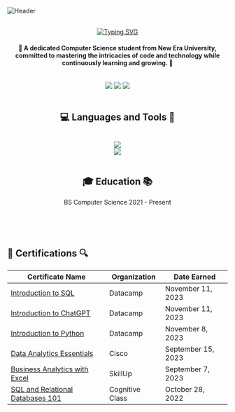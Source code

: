 ![Header](https://github.com/JenzelSerapio/JenzelSerapio/raw/main/215911.gif)
<div align="center">
  <br/>
<a href="https://git.io/typing-svg"><img src="https://readme-typing-svg.demolab.com?font=Righteous&size=30&duration=3000&pause=1000&color=4162AC&random=false&width=435&lines=Hi+there!+I+am+Jenzel+Serapio!" alt="Typing SVG" /></a>  <h4> 🌟 A dedicated Computer Science student from New Era University, committed to mastering the intricacies of code and technology while continuously learning and growing. 🌟</h4>
</div>

<br/>
<div align="center">
<a href="mailto:jenzelserapio08@gmail.com">
<img src="https://img.shields.io/badge/Gmail-D14836?style=for-the-badge&logo=gmail&logoColor=white" target="_blank"/></a>
  
  <a href="https://t.me/jnl_s">
    <img src="https://img.shields.io/badge/Telegram-2CA5E0?style=for-the-badge&logo=telegram&logoColor=white target="_blank"/></a>
     <a href="https://m.me/jenserapio">
    <img src="https://img.shields.io/badge/Messenger-00B2FF?style=for-the-badge&logo=messenger&logoColor=white"/>
</a>
</div>
  
<br/>
<h2 align="center">💻 Languages and Tools 🔨</h2>
<br/>
<div align="center">
<a href="https://skillicons.dev">
  <img src="https://skillicons.dev/icons?i=javascript,androidstudio,java,html"><br/>
  <img src="https://skillicons.dev/icons?i=css,python,php,github">
  </a>
</div>

<br/>
<h2 align="center"> 🎓 Education 📚 </h2>
<p align="center">BS Computer Science  
2021 - Present</p>


<br/>
<br/>
<br/>

## 📝 Certifications 🔍 

| Certificate Name | Organization | Date Earned |
|------------------|--------------|-------------|
| [Introduction to SQL](https://www.datacamp.com/completed/statement-of-accomplishment/course/e482e143f8a6c05b11c8b781c67c73a53a1bc9c2)    | Datacamp        | November 11, 2023    |
| [Introduction to ChatGPT](https://www.datacamp.com/completed/statement-of-accomplishment/course/177290d0d5ae1e31f751f8e2fbba4b1aa6c45b21)    | Datacamp       | November 11, 2023    |
| [Introduction to Python](https://www.datacamp.com/completed/statement-of-accomplishment/course/eb166c1a7298c49b7ef1a2c39f877dec05e51f47)    | Datacamp        | November 8, 2023    |
| [Data Analytics Essentials](https://simpli-web.app.link/e/ZeeFQgmiTCb)    | Cisco        | September 15, 2023    |
| [Business Analytics with Excel](https://simpli-web.app.link/e/ZeeFQgmiTCb)    | SkillUp        | September 7, 2023    |
| [SQL and Relational Databases 101](https://courses.cognitiveclass.ai/certificates/5ae19970cdca40cca9e1d60bf612c2a5)   | Cognitive Class        | October 28, 2022  |










